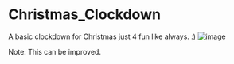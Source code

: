 # Christmas_Clockdown
A basic clockdown for Christmas just 4 fun like always. :)
![image](https://github.com/garcia-lopez/Christmas_Clockdown/assets/111716690/83a19e4b-d713-4293-9903-a50cbee1fe84)

Note: This can be improved.
